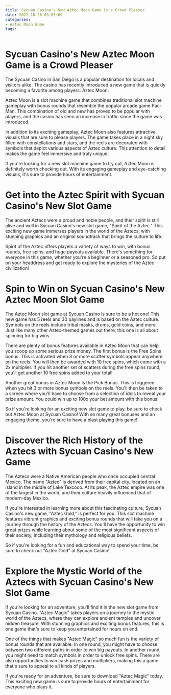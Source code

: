 ```yaml
---
title: Sycuan Casino's New Aztec Moon Game is a Crowd Pleaser 
date: 2022-10-28 03:05:09
categories:
- Aztec Moon Game
tags:
---
```



#  Sycuan Casino's New Aztec Moon Game is a Crowd Pleaser 

The Sycuan Casino in San Diego is a popular destination for locals and visitors alike. The casino has recently introduced a new game that is quickly becoming a favorite among players: Aztec Moon.

Aztec Moon is a slot machine game that combines traditional slot machine gameplay with bonus rounds that resemble the popular arcade game Pac-Man. This combination of old and new has proved to be popular with players, and the casino has seen an increase in traffic since the game was introduced.

In addition to its exciting gameplay, Aztec Moon also features attractive visuals that are sure to please players. The game takes place in a night sky filled with constellations and stars, and the reels are decorated with symbols that depict various aspects of Aztec culture. This attention to detail makes the game feel immersive and truly unique.

If you're looking for a new slot machine game to try out, Aztec Moon is definitely worth checking out. With its engaging gameplay and eye-catching visuals, it's sure to provide hours of entertainment.

#  Get into the Aztec Spirit with Sycuan Casino's New Slot Game 

The ancient Aztecs were a proud and noble people, and their spirit is still alive and well in Sycuan Casino's new slot game, "Spirit of the Aztec." This exciting new game immerses players in the world of the Aztecs, with stunning graphics and an original soundtrack that brings the culture to life.

Spirit of the Aztec offers players a variety of ways to win, with bonus rounds, free spins, and huge payouts available. There's something for everyone in this game, whether you're a beginner or a seasoned pro. So put on your headdress and get ready to explore the mysteries of the Aztec civilization!

#  Spin to Win on Sycuan Casino's New Aztec Moon Slot Game 

The Aztec Moon slot game at Sycuan Casino is sure to be a hot one! This new game has 5 reels and 30 paylines and is based on the Aztec culture. Symbols on the reels include tribal masks, drums, gold coins, and more. Just like many other Aztec-themed games out there, this one is all about spinning for big wins.

There are plenty of bonus features available in Aztec Moon that can help you scoop up some serious prize money. The first bonus is the Free Spins bonus. This is activated when 3 or more scatter symbols appear anywhere on the reels. You will then be awarded with 10 free spins, which come with a 2x multiplier. If you hit another set of scatters during the free spins round, you'll get another 10 free spins added to your total!

Another great bonus in Aztec Moon is the Pick Bonus. This is triggered when you hit 3 or more bonus symbols on the reels. You'll then be taken to a screen where you'll have to choose from a selection of idols to reveal your prize amount. You could win up to 100x your bet amount with this bonus!

So if you're looking for an exciting new slot game to play, be sure to check out Aztec Moon at Sycuan Casino! With so many great bonuses and an engaging theme, you're sure to have a blast playing this game!

#  Discover the Rich History of the Aztecs with Sycuan Casino's New Game 

The Aztecs were a Native American people who once occupied central Mexico. The name "Aztec" is derived from their capital city, located on an island in the middle of Lake Texcoco. At its peak, the Aztec empire was one of the largest in the world, and their culture heavily influenced that of modern-day Mexico.

If you're interested in learning more about this fascinating culture, Sycuan Casino's new game, "Aztec Gold," is perfect for you. This slot machine features vibrant graphics and exciting bonus rounds that will take you on a journey through the history of the Aztecs. You'll have the opportunity to win great prizes while learning about some of the most significant aspects of their society, including their mythology and religious beliefs.

So if you're looking for a fun and educational way to spend your time, be sure to check out "Aztec Gold" at Sycuan Casino!

#  Explore the Mystic World of the Aztecs with Sycuan Casino's New Slot Game

If you're looking for an adventure, you'll find it in the new slot game from Sycuan Casino. "Aztec Magic" takes players on a journey to the mystic world of the Aztecs, where they can explore ancient temples and uncover hidden treasure. With stunning graphics and exciting bonus features, this is one game that's sure to keep you entertained for hours on end.

One of the things that makes "Aztec Magic" so much fun is the variety of bonus rounds that are available. In one round, you might have to choose between two different paths in order to win big payouts. In another round, you might need to match symbols in order to unlock free spins. There are also opportunities to win cash prizes and multipliers, making this a game that's sure to appeal to all kinds of players.

If you're ready for an adventure, be sure to download "Aztec Magic" today. This exciting new game is sure to provide hours of entertainment for everyone who plays it.